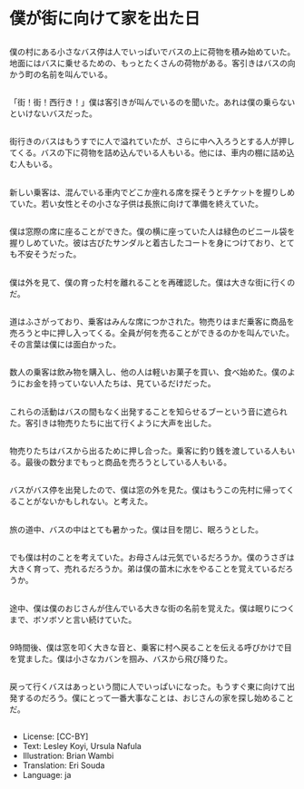 # 僕が街に向けて家を出た日

##
僕の村にある小さなバス停は人でいっぱいでバスの上に荷物を積み始めていた。地面にはバスに乗せるための、もっとたくさんの荷物がある。客引きはバスの向かう町の名前を叫んでいる。

##
「街！街！西行き！」僕は客引きが叫んでいるのを聞いた。あれは僕の乗らないといけないバスだった。

##
街行きのバスはもうすでに人で溢れていたが、さらに中へ入ろうとする人が押してくる。バスの下に荷物を詰め込んでいる人もいる。他には、車内の棚に詰め込む人もいる。

##
新しい乗客は、混んでいる車内でどこか座れる席を探そうとチケットを握りしめていた。若い女性とその小さな子供は長旅に向けて準備を終えていた。

##
僕は窓際の席に座ることができた。僕の横に座っていた人は緑色のビニール袋を握りしめていた。彼は古びたサンダルと着古したコートを身につけており、とても不安そうだった。

##
僕は外を見て、僕の育った村を離れることを再確認した。僕は大きな街に行くのだ。

##
道はふさがっており、乗客はみんな席につかされた。物売りはまだ乗客に商品を売ろうと中に押し入ってくる。全員が何を売ることができるのかを叫んでいた。その言葉は僕には面白かった。

##
数人の乗客は飲み物を購入し、他の人は軽いお菓子を買い、食べ始めた。僕のようにお金を持っていない人たちは、見ているだけだった。

##
これらの活動はバスの間もなく出発することを知らせるブーという音に遮られた。客引きは物売りたちに出て行くように大声を出した。

##
物売りたちはバスから出るために押し合った。乗客に釣り銭を渡している人もいる。最後の数分までもっと商品を売ろうとしている人もいる。

##
バスがバス停を出発したので、僕は窓の外を見た。僕はもうこの先村に帰ってくることがないかもしれない。と考えた。

##
旅の道中、バスの中はとても暑かった。僕は目を閉じ、眠ろうとした。

##
でも僕は村のことを考えていた。お母さんは元気でいるだろうか。僕のうさぎは大きく育って、売れるだろうか。弟は僕の苗木に水をやることを覚えているだろうか。

##
途中、僕は僕のおじさんが住んでいる大きな街の名前を覚えた。僕は眠りにつくまで、ボソボソと言い続けていた。

##
9時間後、僕は窓を叩く大きな音と、乗客に村へ戻ることを伝える呼びかけで目を覚ました。僕は小さなカバンを掴み、バスから飛び降りた。

##
戻って行くバスはあっという間に人でいっぱいになった。もうすぐ東に向けて出発するのだろう。僕にとって一番大事なことは、おじさんの家を探し始めることだ。

##
* License: [CC-BY]
* Text: Lesley Koyi, Ursula Nafula
* Illustration: Brian Wambi
* Translation: Eri Souda
* Language: ja

